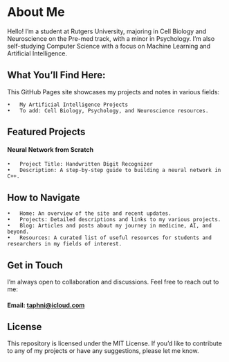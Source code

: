 # About Me

Hello! I’m a student at Rutgers University, majoring in Cell Biology and Neuroscience on the Pre-med track, with a minor in Psychology.
I’m also self-studying Computer Science with a focus on Machine Learning and Artificial Intelligence.

## What You’ll Find Here:

This GitHub Pages site showcases my projects and notes in various fields:

	•	My Artificial Intelligence Projects
	• 	To add: Cell Biology, Psychology, and Neuroscience resources.

## Featured Projects

#### Neural Network from Scratch

	•	Project Title: Handwritten Digit Recognizer
	•	Description: A step-by-step guide to building a neural network in C++.

## How to Navigate

	•	Home: An overview of the site and recent updates.
	•	Projects: Detailed descriptions and links to my various projects.
	•	Blog: Articles and posts about my journey in medicine, AI, and beyond.
	•	Resources: A curated list of useful resources for students and researchers in my fields of interest.

## Get in Touch

I’m always open to collaboration and discussions. Feel free to reach out to me:

#### Email: taphni@icloud.com

## License

This repository is licensed under the MIT License. If you’d like to contribute to any of my projects or have any suggestions, please let me know.
